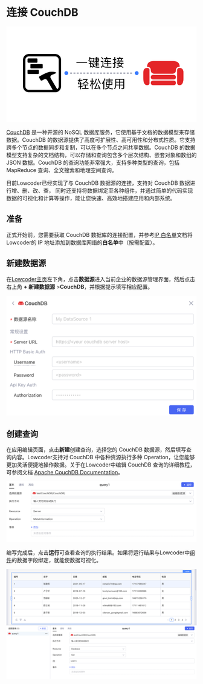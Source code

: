 # 连接 CouchDB

![](../assets/1-20231002173032-pzuzbqm.png)​

[CouchDB](https://couchdb.apache.org/) 是一种开源的 NoSQL 数据库服务，它使用基于文档的数据模型来存储数据。CouchDB 的数据源提供了高度可扩展性、高可用性和分布式性质。它支持跨多个节点的数据同步和复制，可以在多个节点之间共享数据。CouchDB 的数据模型支持复杂的文档结构，可以存储和查询包含多个层次结构、嵌套对象和数组的 JSON 数据。CouchDB 的查询功能非常强大，支持多种类型的查询，包括 MapReduce 查询、全文搜索和地理空间查询。

目前Lowcoder已经实现了与 CouchDB 数据源的连接，支持对 CouchDB 数据进行增、删、改、查， 同时还支持将数据绑定至各种组件，并通过简单的代码实现数据的可视化和计算等操作，能让您快速、高效地搭建应用和内部系统。

## 准备

正式开始前，您需要获取 CouchDB 数据库的连接配置，并参考[IP 白名单](https://majiang.co/docs/ip-allowlist)文档将Lowcoder的 IP 地址添加到数据库网络的**白名单**中（按需配置）。

## 新建数据源

在[Lowcoder主页](https://cloud.majiang.co/apps)左下角，点击**数据源**进入当前企业的数据源管理界面，然后点击右上角 **+ 新建数据源** > ​**CouchDB**​，并根据提示填写相应配置。

![](../assets/2-20231002173032-vc0crnh.png)​

## 创建查询

在应用编辑页面，点击**新建**创建查询，选择您的 CouchDB 数据源，然后填写查询内容。Lowcoder支持对 CouchDB 中各种资源执行多种 Operation，让您能够更加灵活便捷地操作数据。关于在Lowcoder中编辑 CouchDB 查询的详细教程，可参阅文档 [Apache CouchDB Documentation](https://docs.couchdb.org/en/stable/)。

![](../assets/3-20231002173032-h7o2zcf.png)​

编写完成后，点击**运行**可查看查询的执行结果。如果将运行结果与Lowcoder中[组件](https://majiang.co/docs/component-guides)的数据字段绑定，就能使数据可视化。

![](../assets/4-20231002173032-zbyq63b.png)​

